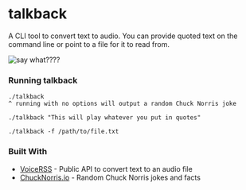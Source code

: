 # talkback

A CLI tool to convert text to audio.  You can provide quoted text on the command line or point to a file for it to read from.



![say what????](http://giphygifs.s3.amazonaws.com/media/91fEJqgdsnu4E/giphy.gif)

### Running talkback

```
./talkback 
^ running with no options will output a random Chuck Norris joke

./talkback "This will play whatever you put in quotes"

./talkback -f /path/to/file.txt
```
### Built With
* [VoiceRSS](http://www.voicerss.org/default.aspx) - Public API to convert text to an audio file
* [ChuckNorris.io](https://api.chucknorris.io/) - Random Chuck Norris jokes and facts
